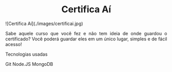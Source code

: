 <h1 align="center"> Certifica Aí </h1>
![Certifica Aí](./images/certificai.jpg)
<p align="justify"> Sabe aquele curso que você fez e não tem ideia de onde guardou o certificado? Você poderá guardar eles em um único lugar, simples e de fácil acesso! </p>


Tecnologias usadas

Git
Node.JS
MongoDB

